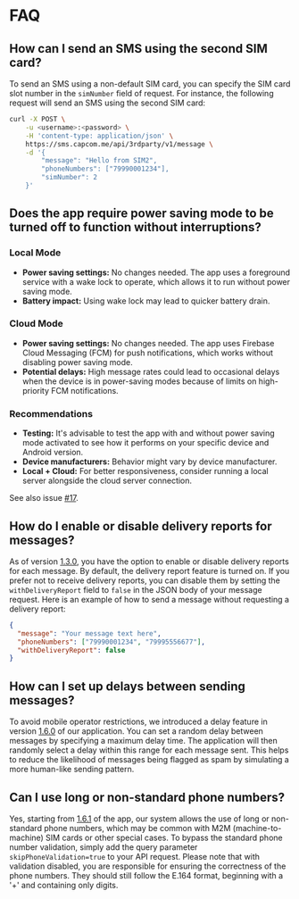 # FAQ

## How can I send an SMS using the second SIM card?

To send an SMS using a non-default SIM card, you can specify the SIM card slot number in the `simNumber` field of request. For instance, the following request will send an SMS using the second SIM card:

```sh
curl -X POST \
    -u <username>:<password> \
    -H 'content-type: application/json' \
    https://sms.capcom.me/api/3rdparty/v1/message \
    -d '{
        "message": "Hello from SIM2",
        "phoneNumbers": ["79990001234"],
        "simNumber": 2
    }'
```

## Does the app require power saving mode to be turned off to function without interruptions?

### Local Mode
- **Power saving settings:** No changes needed. The app uses a foreground service with a wake lock to operate, which allows it to run without power saving mode.
- **Battery impact:** Using wake lock may lead to quicker battery drain.

### Cloud Mode
- **Power saving settings:** No changes needed. The app uses Firebase Cloud Messaging (FCM) for push notifications, which works without disabling power saving mode.
- **Potential delays:** High message rates could lead to occasional delays when the device is in power-saving modes because of limits on high-priority FCM notifications.

### Recommendations
- **Testing:** It's advisable to test the app with and without power saving mode activated to see how it performs on your specific device and Android version.
- **Device manufacturers:** Behavior might vary by device manufacturer.
- **Local + Cloud:** For better responsiveness, consider running a local server alongside the cloud server connection.
  
See also issue [#17](https://github.com/capcom6/android-sms-gateway/issues/17).

## How do I enable or disable delivery reports for messages?

As of version [1.3.0](https://github.com/capcom6/android-sms-gateway/releases/tag/v1.3.0), you have the option to enable or disable delivery reports for each message. By default, the delivery report feature is turned on. If you prefer not to receive delivery reports, you can disable them by setting the `withDeliveryReport` field to `false` in the JSON body of your message request. Here is an example of how to send a message without requesting a delivery report:

```json
{
  "message": "Your message text here",
  "phoneNumbers": ["79990001234", "79995556677"],
  "withDeliveryReport": false
}
```

## How can I set up delays between sending messages?

To avoid mobile operator restrictions, we introduced a delay feature in version [1.6.0](https://github.com/capcom6/android-sms-gateway/releases/tag/v1.6.0) of our application. You can set a random delay between messages by specifying a maximum delay time. The application will then randomly select a delay within this range for each message sent. This helps to reduce the likelihood of messages being flagged as spam by simulating a more human-like sending pattern.

## Can I use long or non-standard phone numbers?

Yes, starting from [1.6.1](https://github.com/capcom6/android-sms-gateway/releases/tag/v1.6.1) of the app, our system allows the use of long or non-standard phone numbers, which may be common with M2M (machine-to-machine) SIM cards or other special cases. To bypass the standard phone number validation, simply add the query parameter `skipPhoneValidation=true` to your API request. Please note that with validation disabled, you are responsible for ensuring the correctness of the phone numbers. They should still follow the E.164 format, beginning with a '+' and containing only digits.
